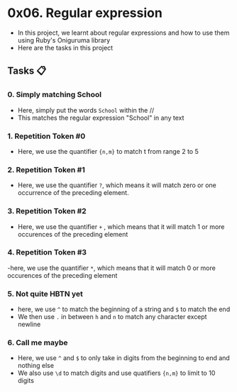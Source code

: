 # 0x06. Regular expression

- In this project, we learnt about regular expressions and how to use them using Ruby's Oniguruma library
- Here are the tasks in this project

## Tasks :clipboard:

### 0. Simply matching School

- Here, simply put the words ``School`` within the //
- This matches the regular expression "School" in any text

### 1. Repetition Token #0

- Here, we use the quantifier ``{n,m}`` to match t from range 2 to 5

### 2. Repetition Token #1

- Here, we use the quantifier ``?``, which means it will match zero or one occurrence of the preceding element.

### 3. Repetition Token #2

- Here, we use the quantifier ``+`` , which means that it will match 1 or more occurences of the preceding element

### 4. Repetition Token #3

-here, we use the quantifier ``*``, which means that it will match 0 or more occurences of the preceding element

### 5. Not quite HBTN yet

- here, we use ``^`` to match the beginning of a string and ``$`` to match the end
- We then use ``.`` in between ``h`` and ``n`` to match any character except newline

### 6. Call me maybe

- Here, we use ``^`` and ``$`` to only take in digits from the beginning to end and nothing else
- We also use ``\d`` to match digits and use quatifiers ``{n,m}`` to limit to 10 digits